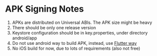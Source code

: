 # APK Signing Notes

1. APKs are distributed on Universal ABIs. The APK size might be heavy
2. There should be only one release version
3. Keystore configuration should be in key.properties, under directory android/app
4. Do not use android way to build APK, instead,
   use [Flutter way](https://docs.flutter.dev/deployment/android?gclid=EAIaIQobChMIipOtxs_DgQMVsapmAh1_egPhEAAYASAAEgKPqPD_BwE&gclsrc=aw.ds#build-an-apk)
5. No iOS build for now, due to lots of requirements (also not free)